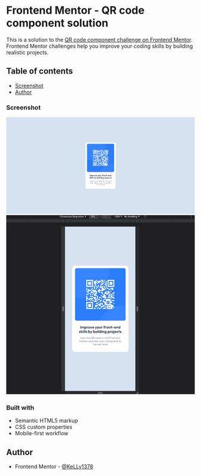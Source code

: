 # Frontend Mentor - QR code component solution

This is a solution to the [QR code component challenge on Frontend Mentor](https://www.frontendmentor.io/challenges/qr-code-component-iux_sIO_H). Frontend Mentor challenges help you improve your coding skills by building realistic projects. 

## Table of contents
  - [Screenshot](#screenshot)
- [Author](#author)
### Screenshot

![](./screenshot.png)
![](./screenshot_mobile.png)

### Built with

- Semantic HTML5 markup
- CSS custom properties
- Mobile-first workflow

## Author
- Frontend Mentor - [@KeLLy1378](https://www.frontendmentor.io/profile/KeLLy1378)
